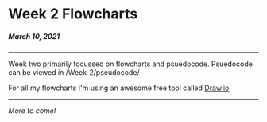 # Week 2 Flowcharts 
##### March 10, 2021
---

Week two primarily focussed on flowcharts and psuedocode. Psuedocode can be viewed in /Week-2/pseudocode/

For all my flowcharts I'm using an awesome free tool called [Draw.io](https://draw.io/)

---

*More to come!*

